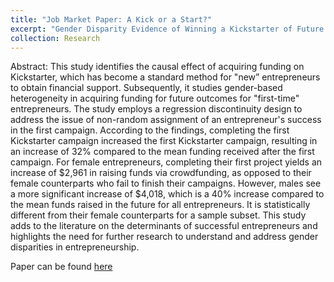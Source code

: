 ```yaml
---
title: "Job Market Paper: A Kick or a Start?"
excerpt: "Gender Disparity Evidence of Winning a Kickstarter of Future Funding"
collection: Research
---
```


Abstract: This study identifies the causal effect of acquiring funding on Kickstarter, which has become a standard method for "new” entrepreneurs to obtain financial support. Subsequently, it studies gender-based heterogeneity in acquiring funding for future outcomes for "first-time" entrepreneurs. The study employs a regression discontinuity design to address the issue of non-random assignment of an entrepreneur's success in the first campaign. According to the findings, completing the first Kickstarter campaign increased the first Kickstarter campaign, resulting in an increase of 32% compared to the mean funding received after the first campaign. For female entrepreneurs, completing their first project yields an increase of $2,961 in raising funds via crowdfunding, as opposed to their female counterparts who fail to finish their campaigns. However, males see a more significant increase of $4,018, which is a 40% increase compared to the mean funds raised in the future for all entrepreneurs. It is statistically different from their female counterparts for a sample subset. This study adds to the literature on the determinants of successful entrepreneurs and highlights the need for further research to understand and address gender disparities in entrepreneurship. 

Paper can be found [here](/files/JMP%20Kickstarter%205:5.pdf)


